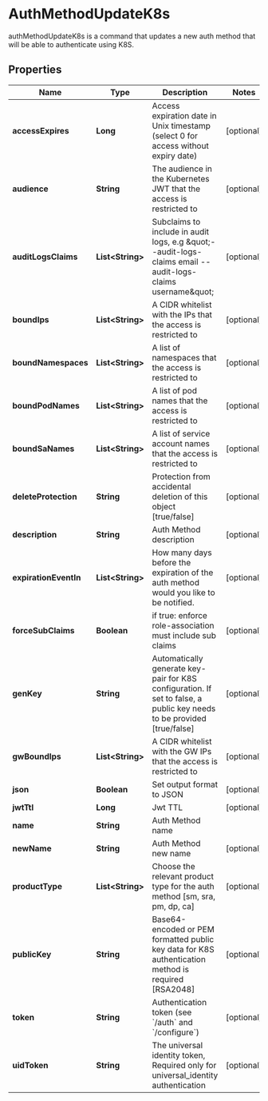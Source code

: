 

# AuthMethodUpdateK8s

authMethodUpdateK8s is a command that updates a new auth method that will be able to authenticate using K8S.

## Properties

| Name | Type | Description | Notes |
|------------ | ------------- | ------------- | -------------|
|**accessExpires** | **Long** | Access expiration date in Unix timestamp (select 0 for access without expiry date) |  [optional] |
|**audience** | **String** | The audience in the Kubernetes JWT that the access is restricted to |  [optional] |
|**auditLogsClaims** | **List&lt;String&gt;** | Subclaims to include in audit logs, e.g \&quot;--audit-logs-claims email --audit-logs-claims username\&quot; |  [optional] |
|**boundIps** | **List&lt;String&gt;** | A CIDR whitelist with the IPs that the access is restricted to |  [optional] |
|**boundNamespaces** | **List&lt;String&gt;** | A list of namespaces that the access is restricted to |  [optional] |
|**boundPodNames** | **List&lt;String&gt;** | A list of pod names that the access is restricted to |  [optional] |
|**boundSaNames** | **List&lt;String&gt;** | A list of service account names that the access is restricted to |  [optional] |
|**deleteProtection** | **String** | Protection from accidental deletion of this object [true/false] |  [optional] |
|**description** | **String** | Auth Method description |  [optional] |
|**expirationEventIn** | **List&lt;String&gt;** | How many days before the expiration of the auth method would you like to be notified. |  [optional] |
|**forceSubClaims** | **Boolean** | if true: enforce role-association must include sub claims |  [optional] |
|**genKey** | **String** | Automatically generate key-pair for K8S configuration. If set to false, a public key needs to be provided [true/false] |  [optional] |
|**gwBoundIps** | **List&lt;String&gt;** | A CIDR whitelist with the GW IPs that the access is restricted to |  [optional] |
|**json** | **Boolean** | Set output format to JSON |  [optional] |
|**jwtTtl** | **Long** | Jwt TTL |  [optional] |
|**name** | **String** | Auth Method name |  |
|**newName** | **String** | Auth Method new name |  [optional] |
|**productType** | **List&lt;String&gt;** | Choose the relevant product type for the auth method [sm, sra, pm, dp, ca] |  [optional] |
|**publicKey** | **String** | Base64-encoded or PEM formatted public key data for K8S authentication method is required [RSA2048] |  [optional] |
|**token** | **String** | Authentication token (see &#x60;/auth&#x60; and &#x60;/configure&#x60;) |  [optional] |
|**uidToken** | **String** | The universal identity token, Required only for universal_identity authentication |  [optional] |



